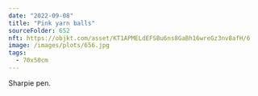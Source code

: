 ```yaml
---
date: "2022-09-08"
title: "Pink yarn balls"
sourceFolder: 652
nft: https://objkt.com/asset/KT1APMELdEFSBu6ns8GaBh16wreGz3nv8afH/6
image: /images/plots/656.jpg
tags:
  - 70x50cm
---
```


Sharpie pen.
